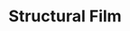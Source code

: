 ---
ee_id: '168'
site: '1'
type: '2'
url: 2007-002-structural-film
title: Structural Film
year: '2007'
display_year: '2007'
medium: 16mm film
dims:
pitch: "​Digital video filter of scratched film transferred to 16mm film."
ps: "​Somewhere along the way on this one, a file got corrupted in one of the transfers,
  and some bits of colored stuff showed up, anyway, I kept it in the film, but those
  weren’t actually part of the plan."
live_url:
related: "[135] [2008-004-personal-film] 2008-004 Personal Film"
youtube:
related_code:
imgs: structural-film-2007-002-still-1-database-ih_1.jpg
subheading:
download:
add_credit:
add_credits:
commission:
layout: things-i-made
---